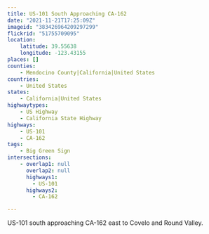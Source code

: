 ```yaml
---
title: US-101 South Approaching CA-162
date: "2021-11-21T17:25:09Z"
imageid: "383426964209297299"
flickrid: "51755709095"
location:
    latitude: 39.55638
    longitude: -123.43155
places: []
counties:
    - Mendocino County|California|United States
countries:
    - United States
states:
    - California|United States
highwaytypes:
    - US Highway
    - California State Highway
highways:
    - US-101
    - CA-162
tags:
    - Big Green Sign
intersections:
    - overlap1: null
      overlap2: null
      highways1:
        - US-101
      highways2:
        - CA-162

---
```

US-101 south approaching CA-162 east to Covelo and Round Valley.